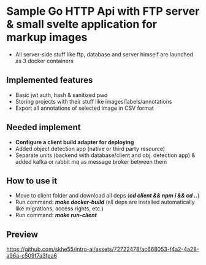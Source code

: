 # Sample Go HTTP Api with FTP server & small svelte application for markup images

* All server-side stuff like ftp, database and server himself are launched as 3 docker containers

## Implemented features
* Basic jwt auth, hash & sanitized pwd
* Storing projects with their stuff like images/labels/annotations
* Export all annotations of selected image in CSV format

## Needed implement
* **Configure a client build adapter for deploying** 
* Added object detection app (native or third party resource)
* Separate units (backend with database/client and obj. detection app) & added kafka or rabbit mq as message broker between them

## How to use it
* Move to client folder and download all deps (***cd client && npm i && cd ..***)
* Run command: ***make docker-build*** (all deps are installed automatically like migrations, access rights, etc.)
* Run command: ***make run-client***

## Preview
https://github.com/skhe55/intro-ai/assets/72722478/ac668053-f4a2-4a28-a96a-c509f7a3fea6



